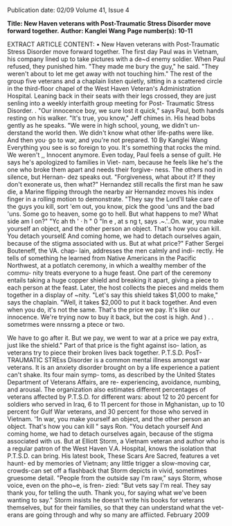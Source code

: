 Publication date: 02/09
Volume 41, Issue 4

**Title: New Haven veterans with Post-Traumatic Stress Disorder move forward together.**
**Author: Kanglei Wang**
**Page number(s): 10-11**

EXTRACT ARTICLE CONTENT:
• 
New Haven veterans with Post-Traumatic Stress Disorder move forward together. 
The first day Paul was in Vietnam, his 
company lined up to take pictures with a 
de~d enemy soldier. When Paul refused, 
they punished him. "They made me bury 
the guy," he said. "They weren't about to let 
me get away with not touching him." 
The rest of the group 
five veterans 
and a chaplain 
listen quietly, sitting in a 
scattered circle in the third-floor chapel of 
the West Haven Veteran's Administration 
Hospital. Leaning back in their seats with 
their legs crossed, they are just senling into 
a weekly interfaith group meeting for Post-
Traumatic Stress Disorder. 
. 
"Our innocence 
boy, we sure lost it 
quick," says Paul, both hands resting on 
his walker. 
"It's true, you know," Jeff chimes in. 
His head bobs gently as he speaks. "We 
were in high school, young, we didn't un-
derstand the world then. We didn't know 
what other life-paths were like. And then 
you· go to war, and you're not prepared. 
10 
By Kanglei Wang 
Everything you see is so foreign to you. It's 
something that rocks the mind. We weren't 
,, 
Innocent anymore. 
Even today, Paul feels a sense of guilt. 
He says he's apologized to families in Viet-
nam, because he feels like he's the one who 
broke them apart and needs their forgive-
ness. 
The others nod in silence, but Hernan-
dez speaks out. "Forgiveness, what about 
it? If they don't exonerate us, then what?" 
Hernandez still recalls the first man he saw 
die, a Marine flipping through the nearby 
air 
Hernandez moves his index finger in 
a rolling motion to demonstrate. "They say 
the Lord'll take care of the guys you kill, 
sort 'em out, you know, pick the good 'uns 
and the bad 'uns. Some go to heaven, some 
go to hell. But what happens to me? What 
side am I on?" 
"Yc ah th ' 
· h " 
0 
"In 
e 
, 
at s ng t, says .~.'..On. 
war, 
you make yourself an object, and the other 
person an object. That's how you can kill. 
You detach yoursel£ And coming home, 
we had to detach ourselves again, because 
of the stigma associated with us. But at 
what price?" 
Father Sergei Bouteneff, the VA. chap-
lain, addresses the men calmly and indi-
rectly. He tells of something he learned 
from Native Americans in the Pacific 
Northwest, at a potlatch ceremony, in 
which a wealthy member of the commu-
nity treats everyone to a huge feast. One 
part of the ceremony entails taking a huge 
copper shield and breaking it apart, giving 
a piece to each person at the feast. Later, 
the host collects the pieces and melds 
them together in a display of ~nity. "Let's 
say this shield takes $1,000 to make," says 
the chaplain. "Well, it takes $2,000 to put 
it back together. And even when you do, 
it's not the same. That's the price we pay. 
It's like our innocence. We're trying now 
to buy it back, but the cost is high. And 
) 
. . 
sometrmes were nnssrng a ptece or two. 


We have to go after it. But we pay, we went 
to war at a price 
we pay extra, just like 
the shield." 
Part of that price is the fight against iso-
lation, as veterans try to piece their broken 
lives back together. 
P.T.S.D. 
PosT-TRAUMATIC 
STREss 
Disorder 
is a common mental illness 
amongst war veterans. It is an anxiety 
disorder brought on by a life experience 
a patient can't shake. Its four main symp-
toms, as described by the United States 
Department of Veterans Affairs, are re-
experiencing, avoidance, numbing, and 
arousal. The organization also estimates 
different percentages of veterans affected 
by P.T.S.D. for different wars: about 12 to 
20 percent for soldiers who served in Iraq, 
6 to 11 percent for those in Mghanistan, 
up to 10 percent for Gulf War veterans, 
and 30 percent for those who served in 
Vietnam. 
'1n war, you make yourself an 
object, and the other person 
an object. That's how you can 
kill " says Ron. "You detach 
yourself And coming home, 
we had to detach ourselves 
again, because of the stigma 
associated with us. But at 
Elliott Storm, a Vietnam veteran and 
author who is a regular patron of the West 
Haven V.A. Hospital, knows the isolation 
that P.T.S.D. can bring. His latest book, 
These Scars Are Sacred, features a vet haunt-
ed by memories of Vietnam; any little 
trigger 
a slow-moving car, crowds-can 
set off a flashback that Storm depicts in 
vivid, sometimes gruesome detail. "People 
from the outside say I'm raw," says Storm, 
whose voice, even on the pho~e, is fren-
zied: "But vets say I'm real. They say thank 
you, for telling the uuth. Thank you, for 
saying what we've been wanting to say." 
Storm insists he doesn't write his books for 
veterans themselves, but for their families, 
so that they can understand what the vet-
erans are going through and why so many 
are affiicted. 
February 2009